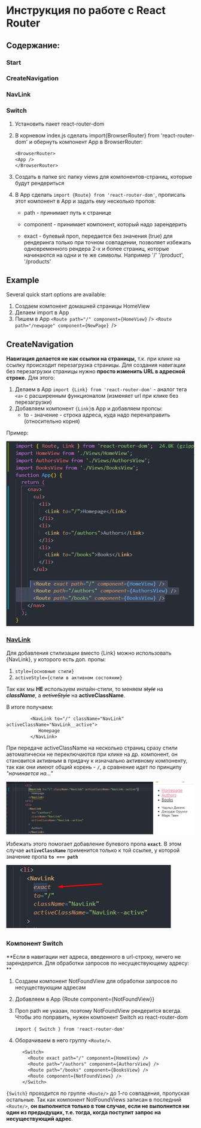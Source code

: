 # Инструкция по работе с React Router

## Содержание:

### Start

### CreateNavigation

### NavLink

### Switch

1. Установить пакет react-router-dom
2. В корневом index.js сделать import{BrowserRouter} from 'react-router-dom' и
   обернуть компонент App в BrowserRouter:

   ```
   <BrowserRouter>
   <App />
   </BrowserRouter>
   ```

3. Создать в папке src папку views для компонентов-страниц, которые будут
   рендериться

4. В App сделать `import {Route} from 'react-router-dom'`, прописать этот
   компонент в App и задать ему несколько пропов:

   - path - принимает путь к странице
   - component - принимает компонент, который надо зарендерить

   - exact - булевый проп, передается без значения (true) для рендеринга только
     при точном совпадении, позволяет избежать одновременного рендера 2-х и
     более страниц, которые начинаются на одни и те же символы. Например '/'
     '/product', '/products'

## Example

Several quick start options are available:

1. Создаем компонент домашней страницы HomeView
2. Делаем import в App
3. Пишем в App `<Route path="/" component={HomeView}` />
   `<Route path="/newpage" component={NewPage} `/>

## CreateNavigation

**Навигация делается не как ссылки на страницы,** т.к. при клике на ссылку
происходит перезагрузка страницы. Для создания навигации без перезагрузки
страницы нужно **просто изменить URL в адресной строке.** Для этого:

1. Делаем в App `import {Link} from 'react-router-dom'` - аналог тега `<a>` с
   расширенным функционалом (изменяет url при клике без перезагрузки)
2. Добавляем компонент `{Link}`в App и добавляем пропсы:
   - to - значение - строка адреса, куда надо перенаправить (относительно корня)

Пример:

![Пример](./img/example.jpg)

### [NavLink](#markdown-header-navlink)

Для добавления стилизации вместо {Link} можно использовать {NavLink}, у которого
есть доп. пропы:

1. `style={основные стили}`
2. `activeStyle={стили в активном состоянии}`

Так как мы **НЕ** используем инлайн-стили, то меняем _~~style~~_ на
**_className_**, а _~~activeStyle~~_ на **activeClassName**.

В итоге получаем:

```
         <NavLink to="/" className="NavLink" activeClassName="NavLink__active">
            Homepage
         </NavLink>
```

При передаче activeClassName на несколько страниц сразу стили автоматически не
переключаются при клике на др. компонент, он становится активным в придачу к
изначально активному компоненту, так как они имеют общий корень - **`/`**, а
сравнение идет по принципу _"начинается на..."_

![Пример](./img/example2.jpg)

Избежать этого помогает добавление булевого пропа **`exact`**. В этом случае
**`activeClassName`** применится только к той ссылке, у которой значение пропа
**`to === path`**

![Пример](./img/example3.jpg)

### Компонент Switch

**Если в навигации нет адреса, введенного в url-строку, ничего не зарендерится.
Для обработки запросов по несуществующему адресу: **

1. Создаем компонент NotFoundView для обработки запросов по несуществующим
   адресам
2. Добавляем в App {Route component={NotFoundView}}
3. Проп path не указан, поэтому NotFoundView рендерится всегда. Чтобы это
   поправить, нужен компонент Switch из react-router-dom

   `import { Switch } from 'react-router-dom'`

4. Оборачиваем в него группу `<Route/>`.

```
      <Switch>
        <Route exact path="/" component={HomeView} />
        <Route path="/authors" component={AuthorsView} />
        <Route path="/books" component={BooksView} />
        <Route component={NotFoundViews} />
      </Switch>
```

`{Switch}` проходится по группе `<Route/>` до 1-го совпадения, пропуская
остальные. Так как компонент NotFoundViews записан в последний `<Route/>`, **он
выполнится только в том случае, если не выполнится ни один из предыдущих, т.е.
тогда, когда поступит запрос на несуществующий адрес**.
